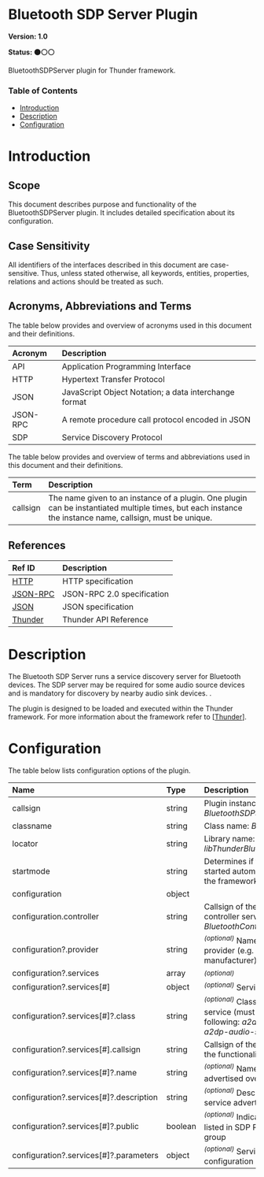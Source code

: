 <!-- Generated automatically, DO NOT EDIT! -->
<a name="head.Bluetooth_SDP_Server_Plugin"></a>
# Bluetooth SDP Server Plugin

**Version: 1.0**

**Status: :black_circle::white_circle::white_circle:**

BluetoothSDPServer plugin for Thunder framework.

### Table of Contents

- [Introduction](#head.Introduction)
- [Description](#head.Description)
- [Configuration](#head.Configuration)

<a name="head.Introduction"></a>
# Introduction

<a name="head.Scope"></a>
## Scope

This document describes purpose and functionality of the BluetoothSDPServer plugin. It includes detailed specification about its configuration.

<a name="head.Case_Sensitivity"></a>
## Case Sensitivity

All identifiers of the interfaces described in this document are case-sensitive. Thus, unless stated otherwise, all keywords, entities, properties, relations and actions should be treated as such.

<a name="head.Acronyms,_Abbreviations_and_Terms"></a>
## Acronyms, Abbreviations and Terms

The table below provides and overview of acronyms used in this document and their definitions.

| Acronym | Description |
| :-------- | :-------- |
| <a name="acronym.API">API</a> | Application Programming Interface |
| <a name="acronym.HTTP">HTTP</a> | Hypertext Transfer Protocol |
| <a name="acronym.JSON">JSON</a> | JavaScript Object Notation; a data interchange format |
| <a name="acronym.JSON-RPC">JSON-RPC</a> | A remote procedure call protocol encoded in JSON |
| <a name="acronym.SDP">SDP</a> | Service Discovery Protocol |

The table below provides and overview of terms and abbreviations used in this document and their definitions.

| Term | Description |
| :-------- | :-------- |
| <a name="term.callsign">callsign</a> | The name given to an instance of a plugin. One plugin can be instantiated multiple times, but each instance the instance name, callsign, must be unique. |

<a name="head.References"></a>
## References

| Ref ID | Description |
| :-------- | :-------- |
| <a name="ref.HTTP">[HTTP](http://www.w3.org/Protocols)</a> | HTTP specification |
| <a name="ref.JSON-RPC">[JSON-RPC](https://www.jsonrpc.org/specification)</a> | JSON-RPC 2.0 specification |
| <a name="ref.JSON">[JSON](http://www.json.org/)</a> | JSON specification |
| <a name="ref.Thunder">[Thunder](https://github.com/WebPlatformForEmbedded/Thunder/blob/master/doc/WPE%20-%20API%20-%20Thunder.docx)</a> | Thunder API Reference |

<a name="head.Description"></a>
# Description

The Bluetooth SDP Server runs a service discovery server for Bluetooth devices. The SDP server may be required for some audio source devices and is mandatory for discovery by nearby audio sink devices. .

The plugin is designed to be loaded and executed within the Thunder framework. For more information about the framework refer to [[Thunder](#ref.Thunder)].

<a name="head.Configuration"></a>
# Configuration

The table below lists configuration options of the plugin.

| Name | Type | Description |
| :-------- | :-------- | :-------- |
| callsign | string | Plugin instance name (default: *BluetoothSDPServer*) |
| classname | string | Class name: *BluetoothSDPServer* |
| locator | string | Library name: *libThunderBluetoothSDPServer.so* |
| startmode | string | Determines if the plugin shall be started automatically along with the framework |
| configuration | object |  |
| configuration.controller | string | Callsign of the Bluetooth controller service (typically *BluetoothControl*) |
| configuration?.provider | string | <sup>*(optional)*</sup> Name of the service provider (e.g. device manufacturer) |
| configuration?.services | array | <sup>*(optional)*</sup>  |
| configuration?.services[#] | object | <sup>*(optional)*</sup> Service settings |
| configuration?.services[#]?.class | string | <sup>*(optional)*</sup> Class of the Bluetooth service (must be one of the following: *a2dp-audio-sink*, *a2dp-audio-source*) |
| configuration?.services[#].callsign | string | Callsign of the service providing the functionality |
| configuration?.services[#]?.name | string | <sup>*(optional)*</sup> Name of the service advertised over SDP |
| configuration?.services[#]?.description | string | <sup>*(optional)*</sup> Description of the service advertised over SDP |
| configuration?.services[#]?.public | boolean | <sup>*(optional)*</sup> Indicates if the service is listed in SDP PublicBrowseRoot group |
| configuration?.services[#]?.parameters | object | <sup>*(optional)*</sup> Service-specific configuration parameters |

